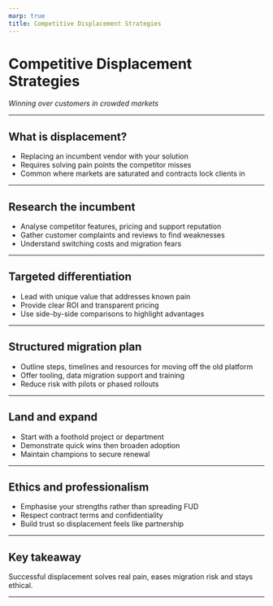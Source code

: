 ```yaml
---
marp: true
title: Competitive Displacement Strategies
---
```


# Competitive Displacement Strategies
*Winning over customers in crowded markets*

---

## What is displacement?
- Replacing an incumbent vendor with your solution
- Requires solving pain points the competitor misses
- Common where markets are saturated and contracts lock clients in

---

## Research the incumbent
- Analyse competitor features, pricing and support reputation
- Gather customer complaints and reviews to find weaknesses
- Understand switching costs and migration fears

---

## Targeted differentiation
- Lead with unique value that addresses known pain
- Provide clear ROI and transparent pricing
- Use side-by-side comparisons to highlight advantages

---

## Structured migration plan
- Outline steps, timelines and resources for moving off the old platform
- Offer tooling, data migration support and training
- Reduce risk with pilots or phased rollouts

---

## Land and expand
- Start with a foothold project or department
- Demonstrate quick wins then broaden adoption
- Maintain champions to secure renewal

---

## Ethics and professionalism
- Emphasise your strengths rather than spreading FUD
- Respect contract terms and confidentiality
- Build trust so displacement feels like partnership

---

## Key takeaway
Successful displacement solves real pain, eases migration risk and stays ethical.

---
